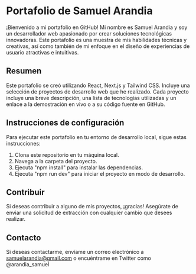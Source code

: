 # Portafolio de Samuel Arandia

¡Bienvenido a mi portafolio en GitHub! Mi nombre es Samuel Arandia y soy un desarrollador web apasionado por crear soluciones tecnológicas innovadoras. Este portafolio es una muestra de mis habilidades técnicas y creativas, así como también de mi enfoque en el diseño de experiencias de usuario atractivas e intuitivas.

## Resumen

Este portafolio se creó utilizando React, Next.js y Tailwind CSS. Incluye una selección de proyectos de desarrollo web que he realizado. Cada proyecto incluye una breve descripción, una lista de tecnologías utilizadas y un enlace a la demostración en vivo o a su código fuente en GitHub.

## Instrucciones de configuración

Para ejecutar este portafolio en tu entorno de desarrollo local, sigue estas instrucciones:

1. Clona este repositorio en tu máquina local.
2. Navega a la carpeta del proyecto.
3. Ejecuta "npm install" para instalar las dependencias.
4. Ejecuta "npm run dev" para iniciar el proyecto en modo de desarrollo.

## Contribuir

Si deseas contribuir a alguno de mis proyectos, ¡gracias! Asegúrate de enviar una solicitud de extracción con cualquier cambio que desees realizar.

## Contacto

Si deseas contactarme, envíame un correo electrónico a samuelarandia@gmail.com o encuéntrame en Twitter como @arandia_samuel
